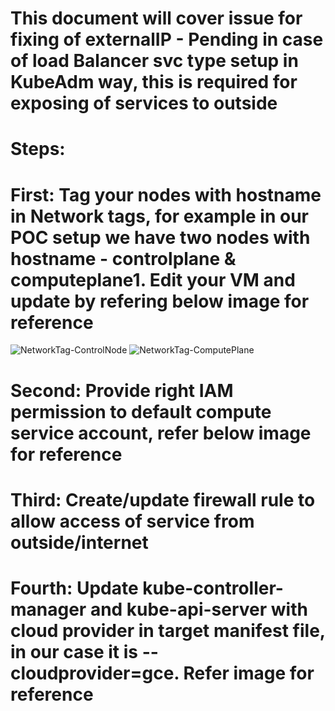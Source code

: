 # This document will cover issue for fixing of externalIP - Pending in case of load Balancer svc type setup in KubeAdm way, this is required for exposing of services to outside

# Steps:

# First: Tag your nodes with hostname in Network tags, for example in our POC setup we have two nodes with hostname - controlplane & computeplane1. Edit your VM and update by refering below image for reference

![NetworkTag-ControlNode](../src/images/NetworkTag-ControlPlane.jpeg)
![NetworkTag-ComputePlane](../src/images/NetworkTag-ComputePlane.jpeg)

# Second: Provide right IAM permission to default compute service account, refer below image for reference

# Third: Create/update firewall rule to allow access of service from outside/internet

# Fourth: Update kube-controller-manager and kube-api-server with cloud provider in target manifest file, in our case it is --cloudprovider=gce. Refer image for reference

